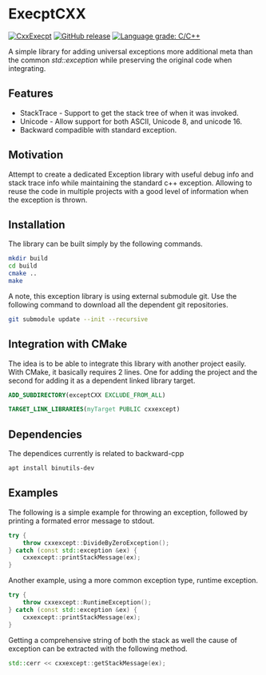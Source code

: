 # ExecptCXX

[![CxxExecpt](https://github.com/voldien/exceptcxx/actions/workflows/linux-build.yml/badge.svg)](https://github.com/voldien/exceptcxx/actions/workflows/linux-build.yml)
[![GitHub release](https://img.shields.io/github/release/voldien/exceptcxx.svg)](https://github.com/voldien/exceptcxx/releases)
[![Language grade: C/C++](https://img.shields.io/lgtm/grade/cpp/g/voldien/exceptcxx.svg?logo=lgtm&logoWidth=18)](https://lgtm.com/projects/g/voldien/exceptcxx/context:cpp)

A simple library for adding universal exceptions more additional meta than the common _std::exception_ while preserving the original code when integrating.

## Features

* StackTrace - Support to get the stack tree of when it was invoked.
* Unicode - Allow support for both ASCII, Unicode 8, and unicode 16.
* Backward compadible with standard exception.

## Motivation

Attempt to create a dedicated Exception library with useful debug info and stack trace info while maintaining the standard c++ exception. Allowing to reuse the code in multiple projects with a good level of information when the exception is thrown.

## Installation

The library can be built simply by the following commands.

```bash
mkdir build
cd build
cmake ..
make
```

A note, this exception library is using external submodule git. Use the following command to download all the dependent git repositories.

```bash
git submodule update --init --recursive 
```

## Integration with CMake

The idea is to be able to integrate this library with another project easily. With CMake, it basically requires 2 lines. One for adding the project and the second for adding it as a dependent linked library target.

```cmake
ADD_SUBDIRECTORY(exceptCXX EXCLUDE_FROM_ALL)
```

```cmake
TARGET_LINK_LIBRARIES(myTarget PUBLIC cxxexcept)
```

## Dependencies

The dependices currently is related to backward-cpp

```bash
apt install binutils-dev
```

## Examples

The following is a simple example for throwing an exception, followed by printing a formated
error message to stdout.

```cpp
try {
	throw cxxexcept::DivideByZeroException();
} catch (const std::exception &ex) {
	cxxexcept::printStackMessage(ex);
}

```

Another example, using a more common exception type, runtime exception.

```cpp
try {
	throw cxxexcept::RuntimeException();
} catch (const std::exception &ex) {
	cxxexcept::printStackMessage(ex);
}

```

Getting a comprehensive string of both the stack as well the cause of exception can be extracted with the following method.

```cpp
std::cerr << cxxexcept::getStackMessage(ex);
```

